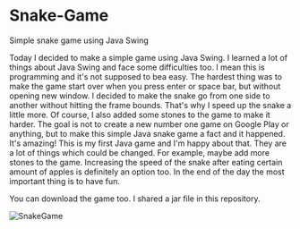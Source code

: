 # Snake-Game
Simple snake game using Java Swing

Today I decided to make a simple game using Java Swing. I learned a lot of things about Java Swing and face some difficulties too. 
I mean this is programming and it's not supposed to bea easy. The hardest thing was to make the game start over when you press enter or space bar, but without opening new window.
I decided to make the snake go from one side to another without hitting the frame bounds. That's why I speed up the snake a little more. Of course, 
I also added some stones to the game to make it harder. The goal is not to create a new number one game on Google Play or anything, but to make this simple Java snake game 
a fact and it happened. It's amazing! This is my first Java game and I'm happy about that. They are a lot of things which could be changed. For example, maybe add 
more stones to the game. Increasing the speed of the snake after eating certain amount of apples is definitely an option too. In the end of the day the most important 
thing is to have fun.

You can download the game too. I shared a jar file in this repository.

![SnakeGame](https://user-images.githubusercontent.com/95768526/152031242-759bc952-c198-4201-8ef4-43df5b5d8fb4.png)
